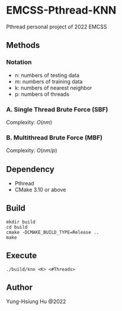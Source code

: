 # EMCSS-Pthread-KNN

Pthread personal project of 2022 EMCSS

## Methods

### Notation

- n: numbers of testing data
- m: numbers of training data
- k: numbers of nearest neighbor
- p: numbers of threads

### A. Single Thread Brute Force (SBF)

Complexity: $O(nm)$

### B. Multithread Brute Force (MBF)

Complexity: $O(nm/p)$

## Dependency

- Pthread
- CMake 3.10 or above

## Build

```
mkdir build
cd build
cmake -DCMAKE_BUILD_TYPE=Release ..
make
```

## Execute

```
./build/knn <K> <#Threads>
```

## Author

Yung-Hsiung Hu @2022
